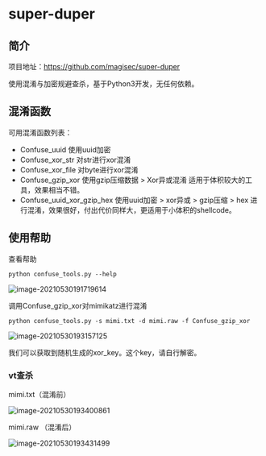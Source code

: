 # super-duper

## 简介

项目地址：https://github.com/magisec/super-duper

使用混淆与加密规避查杀，基于Python3开发，无任何依赖。

## 混淆函数

可用混淆函数列表：

- Confuse_uuid 使用uuid加密
- Confuse_xor_str 对str进行xor混淆
- Confuse_xor_file 对byte进行xor混淆
- Confuse_gzip_xor 使用gzip压缩数据 > Xor异或混淆 适用于体积较大的工具，效果相当不错。
- Confuse_uuid_xor_gzip_hex 使用uuid加密 > xor异或 > gzip压缩 > hex 进行混淆，效果很好，付出代价同样大，更适用于小体积的shellcode。

## 使用帮助

查看帮助

```
python confuse_tools.py --help
```

![image-20210530191719614](https://gitee.com/magisec/images/raw/main/image-20210530191719614.png)

调用Confuse_gzip_xor对mimikatz进行混淆

```
python confuse_tools.py -s mimi.txt -d mimi.raw -f Confuse_gzip_xor
```

![image-20210530193157125](https://gitee.com/magisec/images/raw/master/image-20210530193157125.png)

我们可以获取到随机生成的xor_key。这个key，请自行解密。

### vt查杀

mimi.txt（混淆前）

![image-20210530193400861](https://gitee.com/magisec/images/raw/master/image-20210530193400861.png)

mimi.raw （混淆后）

![image-20210530193431499](https://gitee.com/magisec/images/raw/master/image-20210530193431499.png)

